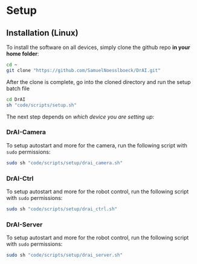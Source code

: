 # Setup

## Installation (Linux)

To install the software on all devices, simply clone the github repo **in your home folder**:

```sh
cd ~
git clone "https://github.com/SamuelNoesslboeck/DrAI.git"
```

After the clone is complete, go into the cloned directory and run the setup batch file

```sh
cd DrAI
sh "code/scripts/setup.sh"
```

The next step depends on *which device you are setting up:*

### DrAI-Camera

To setup autostart and more for the camera, run the following script with `sudo` permissions:

```sh
sudo sh "code/scripts/setup/drai_camera.sh"
```

### DrAI-Ctrl

To setup autostart and more for the robot control, run the following script with `sudo` permissions:

```sh
sudo sh "code/scripts/setup/drai_ctrl.sh"
```

### DrAI-Server

To setup autostart and more for the robot control, run the following script with `sudo` permissions:

```sh
sudo sh "code/scripts/setup/drai_server.sh"
```